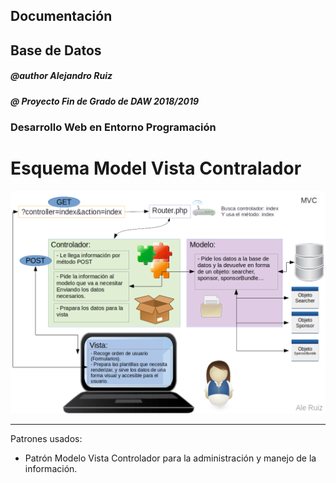 ## Documentación
## Base de Datos

##### @author Alejandro Ruiz
##### @ Proyecto Fin de Grado de DAW 2018/2019

### Desarrollo Web en Entorno Programación

# Esquema Model Vista Contralador

![Esquema MVC](DWES_Esquemas.png)

---

Patrones usados:

- Patrón Modelo Vista Controlador para la administración y manejo de la información.